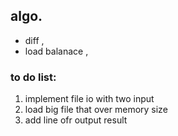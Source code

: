 ## algo. 
- diff ,
- load balanace ,

### to do list:
1. implement file io with two input
2. load big file that over memory size
3. add line ofr output result

